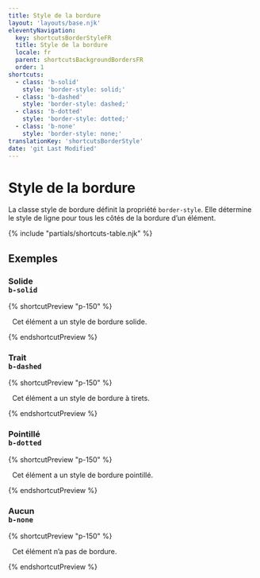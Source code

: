 ```yaml
---
title: Style de la bordure
layout: 'layouts/base.njk'
eleventyNavigation:
  key: shortcutsBorderStyleFR
  title: Style de la bordure
  locale: fr
  parent: shortcutsBackgroundBordersFR
  order: 1
shortcuts:
  - class: 'b-solid'
    style: 'border-style: solid;'
  - class: 'b-dashed'
    style: 'border-style: dashed;'
  - class: 'b-dotted'
    style: 'border-style: dotted;'
  - class: 'b-none'
    style: 'border-style: none;'
translationKey: 'shortcutsBorderStyle'
date: 'git Last Modified'
---
```


# Style de la bordure

La classe style de bordure définit la propriété `border-style`. Elle détermine le style de ligne pour tous les côtés de la bordure d’un élément.

{% include "partials/shortcuts-table.njk" %}

## Exemples

### Solide<br/>`b-solid`

{% shortcutPreview "p-150" %}

<p class="b-md b-solid">
  Cet élément a un style de bordure solide.
</p>
{% endshortcutPreview %}

### Trait<br/>`b-dashed`

{% shortcutPreview "p-150" %}

<p class="b-md b-dashed">
  Cet élément a un style de bordure à tirets.
</p>
{% endshortcutPreview %}

### Pointillé<br/>`b-dotted`

{% shortcutPreview "p-150" %}

<p class="b-md b-dotted">
  Cet élément a un style de bordure pointillé.
</p>
{% endshortcutPreview %}

### Aucun<br/>`b-none`

{% shortcutPreview "p-150" %}

<p class="b-md b-none">
  Cet élément n’a pas de bordure.
</p>
{% endshortcutPreview %}

